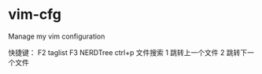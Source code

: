 # vim-cfg
Manage my vim configuration

快捷键：
F2      taglist
F3      NERDTree
ctrl+p  文件搜索
1       跳转上一个文件
2       跳转下一个文件
